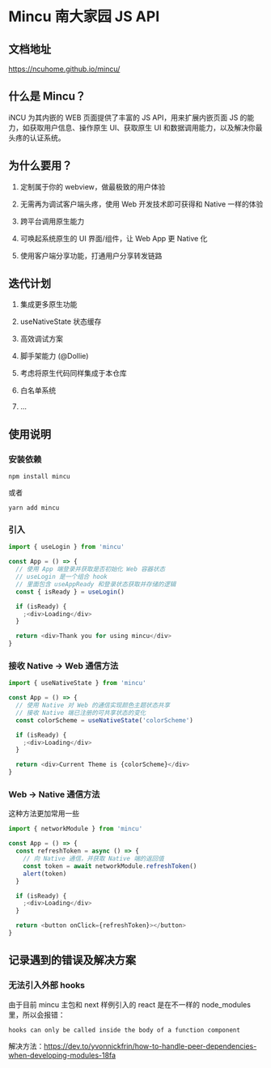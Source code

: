 # Mincu 南大家园 JS API

## 文档地址

https://ncuhome.github.io/mincu/

## 什么是 Mincu？

iNCU 为其内嵌的 WEB 页面提供了丰富的 JS API，用来扩展内嵌页面 JS 的能力，如获取用户信息、操作原生 UI、获取原生 UI 和数据调用能力，以及解决你最头疼的认证系统。

## 为什么要用？

1. 定制属于你的 webview，做最极致的用户体验

2. 无需再为调试客户端头疼，使用 Web 开发技术即可获得和 Native 一样的体验

3. 跨平台调用原生能力

4. 可唤起系统原生的 UI 界面/组件，让 Web App 更 Native 化

5. 使用客户端分享功能，打通用户分享转发链路

## 迭代计划

1. 集成更多原生功能

2. useNativeState 状态缓存

3. 高效调试方案

4. 脚手架能力 (@Dollie)

5. 考虑将原生代码同样集成于本仓库

6. 白名单系统

7. ...

## 使用说明

### 安装依赖

```
npm install mincu
```

或者

```
yarn add mincu
```

### 引入

```typescript
import { useLogin } from 'mincu'

const App = () => {
  // 使用 App 端登录并获取是否初始化 Web 容器状态
  // useLogin 是一个组合 hook
  // 里面包含 useAppReady 和登录状态获取并存储的逻辑
  const { isReady } = useLogin()

  if (isReady) {
    ;<div>Loading</div>
  }

  return <div>Thank you for using mincu</div>
}
```

### 接收 Native -> Web 通信方法

```typescript
import { useNativeState } from 'mincu'

const App = () => {
  // 使用 Native 对 Web 的通信实现颜色主题状态共享
  // 接收 Native 端已注册的可共享状态的变化
  const colorScheme = useNativeState('colorScheme')

  if (isReady) {
    ;<div>Loading</div>
  }

  return <div>Current Theme is {colorScheme}</div>
}
```

### Web -> Native 通信方法

这种方法更加常用一些

```typescript
import { networkModule } from 'mincu'

const App = () => {
  const refreshToken = async () => {
    // 向 Native 通信，并获取 Native 端的返回值
    const token = await networkModule.refreshToken()
    alert(token)
  }

  if (isReady) {
    ;<div>Loading</div>
  }

  return <button onClick={refreshToken}></button>
}
```

## 记录遇到的错误及解决方案

### 无法引入外部 hooks

由于目前 mincu 主包和 next 样例引入的 react 是在不一样的 node_modules 里，所以会报错：

`hooks can only be called inside the body of a function component`

解决方法：https://dev.to/yvonnickfrin/how-to-handle-peer-dependencies-when-developing-modules-18fa
